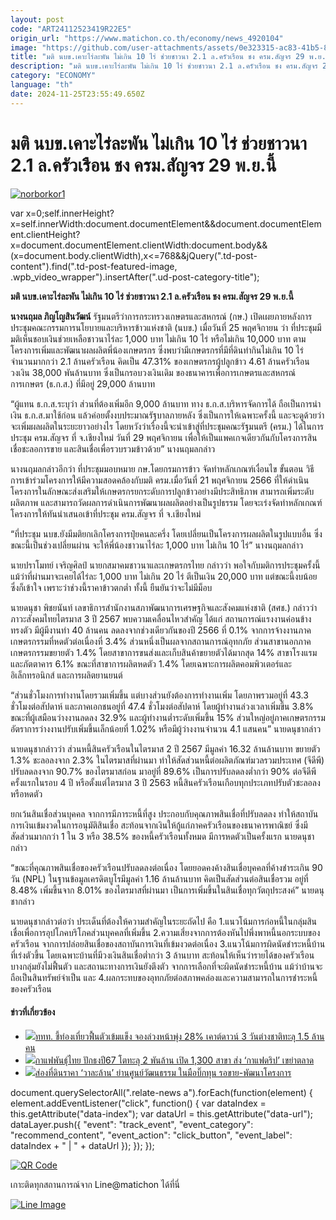 ```yaml
---
layout: post
code: "ART24112523419R22E5"
origin_url: "https://www.matichon.co.th/economy/news_4920104"
image: "https://github.com/user-attachments/assets/0e323315-ac83-41b5-8b5b-e626949aee6c"
title: "มติ นบข.เคาะไร่ละพัน ไม่เกิน 10 ไร่ ช่วยชาวนา 2.1 ล.ครัวเรือน ชง ครม.สัญจร 29 พ.ย.นี้"
description: "มติ นบข.เคาะไร่ละพัน ไม่เกิน 10 ไร่ ช่วยชาวนา 2.1 ล.ครัวเรือน ชง ครม.สัญจร 29 พ.ย.นี้"
category: "ECONOMY"
language: "th"
date: 2024-11-25T23:55:49.650Z
---
```


# มติ นบข.เคาะไร่ละพัน ไม่เกิน 10 ไร่ ช่วยชาวนา 2.1 ล.ครัวเรือน ชง ครม.สัญจร 29 พ.ย.นี้

[![](https://www.matichon.co.th/wp-content/uploads/2024/11/norborkor1-1.jpg "norborkor1")](https://www.matichon.co.th/wp-content/uploads/2024/11/norborkor1-1.jpg)

var x=0;self.innerHeight?x=self.innerWidth:document.documentElement&&document.documentElement.clientHeight?x=document.documentElement.clientWidth:document.body&&(x=document.body.clientWidth),x<=768&&jQuery(".td-post-content").find(".td-post-featured-image, .wpb\_video\_wrapper").insertAfter(".ud-post-category-title");

**มติ นบข.เคาะไร่ละพัน ไม่เกิน 10 ไร่ ช่วยชาวนา 2.1 ล.ครัวเรือน ชง ครม.สัญจร 29 พ.ย.นี้**

**นางนฤมล ภิญโญสินวัฒน์** รัฐมนตรีว่าการกระทรวงเกษตรและสหกรณ์ (กษ.) เปิดเผยภายหลังการประชุมคณะกรรมการนโยบายและบริหารข้าวแห่งชาติ (นบข.) เมื่อวันที่ 25 พฤศจิกายน ว่า ที่ประชุมมีมติเห็นชอบเงินช่วยเหลือชาวนาไร่ละ 1,000 บาท ไม่เกิน 10 ไร่ หรือไม่เกิน 10,000 บาท ตามโครงการเพิ่มและพัฒนาผลผลิตพี่น้องเกษตรกร ซึ่งพบว่ามีเกษตรกรที่มีที่ดินทำกินไม่เกิน 10 ไร่ จำนวนมากกว่า 2.1 ล้านครัวเรือน คิดเป็น 47.31% ของเกษตรกรผู้ปลูกข้าว 4.61 ล้านครัวเรือน วงเงิน 38,000 พันล้านบาท ซึ่งเป็นกรอบวงเงินเดิม ของธนาคารเพื่อการเกษตรและสหกรณ์การเกษตร (ธ.ก.ส.) ที่มีอยู่ 29,000 ล้านบาท

“ผู้แทน ธ.ก.ส.ระบุว่า ส่วนที่ต้องเพิ่มอีก 9,000 ล้านบาท ทาง ธ.ก.ส.บริหารจัดการได้ ถือเป็นการนำเงิน ธ.ก.ส.มาใช้ก่อน แล้วค่อยตั้งงบประมาณรัฐบาลภายหลัง ซึ่งเป็นการให้เฉพาะครั้งนี้ และจะดูด้วยว่า จะเพิ่มผลผลิตในระยะยาวอย่างไร โดยหวังว่าเรื่องนี้จะนำเข้าสู่ที่ประชุมคณะรัฐมนตรี (ครม.) ได้ในการประชุม ครม.สัญจร ที่ จ.เชียงใหม่ วันที่ 29 พฤศจิกายน เพื่อให้เป็นแพคเกจเดียวกันกับโครงการสินเชื่อชะลอการขาย และสินเชื่อเพื่อรวบรวมข้าวด้วย” นางนฤมลกล่าว

นางนฤมลกล่าวอีกว่า ที่ประชุมมอบหมาย กษ.โดยกรมการข้าว จัดทำหลักเกณฑ์เงื่อนไข ขั้นตอน วิธีการเข้าร่วมโครงการให้มีความสอดคล้องกับมติ ครม.เมื่อวันที่ 21 พฤศจิกายน 2566 ที่ให้ดำเนินโครงการในลักษณะส่งเสริมให้เกษตรกรยกระดับการปลูกข้าวอย่างมีประสิทธิภาพ สามารถเพิ่มระดับผลิตภาพ และสามารถวัดผลการดำเนินการพัฒนาผลผลิตอย่างเป็นรูปธรรม โดยจะเร่งจัดทำหลักเกณฑ์โครงการให้ทันนำเสนอเข้าที่ประชุม ครม.สัญจร ที่ จ.เชียงใหม่

“ที่ประชุม นบข.ยังมีมติยกเลิกโครงการปุ๋ยคนละครึ่ง โดยเปลี่ยนเป็นโครงการผลผลิตในรูปแบบอื่น ซึ่งขณะนี้เป็นช่วงเปลี่ยนผ่าน จะให้พี่น้องชาวนาไร่ละ 1,000 บาท ไม่เกิน 10 ไร่” นางนฤมลกล่าว

นายปราโมทย์ เจริญศิลป์ นายกสมาคมชาวนาและเกษตรกรไทย กล่าวว่า พอใจกับมติการประชุมครั้งนี้ แม้ว่าที่ผ่านมาจะเคยได้ไร่ละ 1,000 บาท ไม่เกิน 20 ไร่ ตีเป็นเงิน 20,000 บาท แต่ขณะนี้งบน้อย ซึ่งก็เข้าใจ เพราะว่าช่วงนี้ราคาข้าวตกต่ำ ทั้งนี้ ยืนยันว่าจะไม่มีม็อบ

นายดนุชา พิชยนันท์ เลขาธิการสำนักงานสภาพัฒนาการเศรษฐกิจและสังคมแห่งชาติ (สศช.) กล่าวว่า ภาวะสังคมไทยไตรมาส 3 ปี 2567 พบความเคลื่อนไหวสำคัญ ได้แก่ สถานการณ์แรงงานค่อนข้างทรงตัว มีผู้มีงานทำ 40 ล้านคน ลดลงจากช่วงเดียวกันของปี 2566 ที่ 0.1% จากการจ้างงานภาคเกษตรกรรมที่หดตัวต่อเนื่องที่ 3.4% ส่วนหนึ่งเป็นผลจากสถานการณ์อุทกภัย ส่วนสาขานอกภาคเกษตรกรรมขยายตัว 1.4% โดยสาขาการขนส่งและเก็บสินค้าขยายตัวได้มากสุด 14% สาขาโรงแรมและภัตตาคาร 6.1% ขณะที่สาขาการผลิตหดตัว 1.4% โดยเฉพาะการผลิตคอมพิวเตอร์และอิเล็กทรอนิกส์ และการผลิตยานยนต์

“ส่วนชั่วโมงการทำงานโดยรวมเพิ่มขึ้น แต่บางส่วนยังต้องการทำงานเพิ่ม โดยภาพรวมอยู่ที่ 43.3 ชั่วโมงต่อสัปดาห์ และภาคเอกชนอยู่ที่ 47.4 ชั่วโมงต่อสัปดาห์ โดยผู้ทำงานล่วงเวลาเพิ่มขึ้น 3.8% ขณะที่ผู้เสมือนว่างงานลดลง 32.9% และผู้ทำงานต่ำระดับเพิ่มขึ้น 15% ส่วนใหญ่อยู่ภาคเกษตรกรรม อัตราการว่างงานปรับเพิ่มขึ้นเล็กน้อยที่ 1.02% หรือมีผู้ว่างงานจำนวน 4.1 แสนคน” นายดนุชากล่าว

นายดนุชากล่าวว่า ส่วนหนี้สินครัวเรือนในไตรมาส 2 ปี 2567 มีมูลค่า 16.32 ล้านล้านบาท ขยายตัว 1.3% ชะลอลงจาก 2.3% ในไตรมาสที่ผ่านมา ทำให้สัดส่วนหนี้ต่อผลิตภัณฑ์มวลรวมประเทศ (จีดีพี) ปรับลดลงจาก 90.7% ของไตรมาสก่อน มาอยู่ที่ 89.6% เป็นการปรับลดลงต่ำกว่า 90% ต่อจีดีพีครั้งแรกในรอบ 4 ปี หรือตั้งแต่ไตรมาส 3 ปี 2563 หนี้สินครัวเรือนเกือบทุกประเภทปรับตัวชะลอลง หรือหดตัว

ยกเว้นสินเชื่อส่วนบุคคล จากการมีภาระหนี้ที่สูง ประกอบกับคุณภาพสินเชื่อที่ปรับลดลง ทำให้สถาบันการเงินเข้มงวดในการอนุมัติสินเชื่อ สะท้อนจากเงินให้กู้แก่ภาคครัวเรือนของธนาคารพาณิชย์ ซึ่งมีสัดส่วนมากกว่า 1 ใน 3 หรือ 38.5% ของหนี้ครัวเรือนทั้งหมด มีการหดตัวเป็นครั้งแรก นายดนุชากล่าว

“ขณะที่คุณภาพสินเชื่อของครัวเรือนปรับลดลงต่อเนื่อง โดยยอดคงค้างสินเชื่อบุคคลที่ค้างชำระเกิน 90 วัน (NPL) ในฐานข้อมูลเครดิตบูโรมีมูลค่า 1.16 ล้านล้านบาท คิดเป็นสัดส่วนต่อสินเชื่อรวม อยู่ที่ 8.48% เพิ่มขึ้นจาก 8.01% ของไตรมาสที่ผ่านมา เป็นการเพิ่มขึ้นในสินเชื่อทุกวัตถุประสงค์” นายดนุชากล่าว

นายดนุชากล่าวต่อว่า ประเด็นที่ต้องให้ความสำคัญในระยะถัดไป คือ 1.แนวโน้มการก่อหนี้ในกลุ่มสินเชื่อเพื่อการอุปโภคบริโภคส่วนบุคคลที่เพิ่มขึ้น 2.ความเสี่ยงจากการต้องหันไปพึ่งพาหนี้นอกระบบของครัวเรือน จากการปล่อยสินเชื่อของสถาบันการเงินที่เข้มงวดต่อเนื่อง 3.แนวโน้มการผิดนัดชำระหนี้บ้านที่เร่งตัวขึ้น โดยเฉพาะบ้านที่มีวงเงินสินเชื่อต่ำกว่า 3 ล้านบาท สะท้อนให้เห็นว่ารายได้ของครัวเรือนบางกลุ่มยังไม่ฟื้นตัว และสถานะทางการเงินยังตึงตัว จากการเลือกที่จะผิดนัดชำระหนี้บ้าน แม้ว่าบ้านจะถือเป็นสินทรัพย์จำเป็น และ 4.ผลกระทบของอุทกภัยต่อสภาพคล่องและความสามารถในการชำระหนี้ของครัวเรือน

#### ข่าวที่เกี่ยวข้อง

*   [![](https://www.matichon.co.th/wp-content/uploads/2024/11/cff.jpg)ททท. ชี้ท่องเที่ยวฟื้นตัวเข้มแข็ง จองล่วงหน้าพุ่ง 28% เคาต์ดาวน์ 3 วันต่างชาติทะลุ 1.5 ล้านคน](https://www.matichon.co.th/economy/news_4920257)
*   [![](https://www.matichon.co.th/wp-content/uploads/2024/11/85613AF8-F2D5-4F42-A83D-28D73DF14092.jpg)กาแฟพันธุ์ไทย ปักธงปี67 โตทะลุ 2 พันล้าน เปิด 1,300 สาขา ส่ง ‘กาแฟดริป’ เขย่าตลาด](https://www.matichon.co.th/economy/news_4920233)
*   [![](https://www.matichon.co.th/wp-content/uploads/2024/11/walalan000.jpg)ส่องที่ดินราคา ‘วาละล้าน’ ย่านศูนย์วัฒนธรรม ในมือบิ๊กทุน รอขาย-พัฒนาโครงการ](https://www.matichon.co.th/economy/news_4920182)

document.querySelectorAll(".relate-news a").forEach(function(element) { element.addEventListener("click", function() { var dataIndex = this.getAttribute("data-index"); var dataUrl = this.getAttribute("data-url"); dataLayer.push({ "event": "track\_event", "event\_category": "recommend\_content", "event\_action": "click\_button", "event\_label": dataIndex + " | " + dataUrl }); }); });

[![QR Code](https://www.matichon.co.th/wp-content/uploads/2023/07/wob1371z.jpg)](https://lin.ee/ht0nDxX)

เกาะติดทุกสถานการณ์จาก Line@matichon ได้ที่นี่

[![Line Image](https://www.matichon.co.th/wp-content/uploads/2023/07/th.png)](https://lin.ee/ht0nDxX)